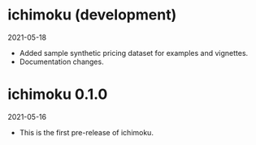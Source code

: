 # ichimoku (development)
2021-05-18

* Added sample synthetic pricing dataset for examples and vignettes.
* Documentation changes.

# ichimoku 0.1.0
2021-05-16

* This is the first pre-release of ichimoku.
